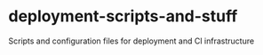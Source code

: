 # deployment-scripts-and-stuff
Scripts and configuration files for deployment and CI infrastructure
